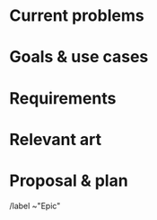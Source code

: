 # Current problems
<!--
What are the problems that the current project has?

For example:
* User cannot use the keyboard to perform most common actions
or
* User cannot see documents from cloud services
-->

# Goals & use cases
<!--
What are the use cases that this proposal will cover? What are the end goals?

For example:
* User needs to share a file with their friends.
or
* It should be easy to edit a picture within the app.
-->

# Requirements
<!--
What does the solution needs to ensure for being succesful?

For example:
* Work on small form factors and touch
or
* Use the Meson build system and integrate with it
-->

# Relevant art
<!--
Is there any product that has implemented something similar? Put links to other
projects, pictures, links to other code, etc.
-->

# Proposal & plan
<!-- What's the solution and how should be achieved? It can be split in smaller
tasks of minimum change, so they can be delivered across several releases. -->

/label ~"Epic"